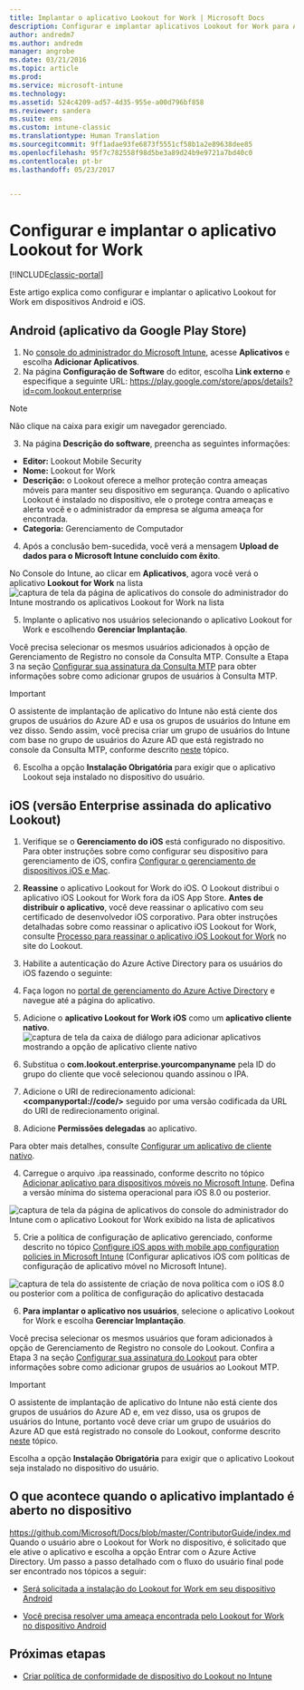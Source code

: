 ```yaml
---
title: Implantar o aplicativo Lookout for Work | Microsoft Docs
description: Configurar e implantar aplicativos Lookout for Work para Android.
author: andredm7
ms.author: andredm
manager: angrobe
ms.date: 03/21/2016
ms.topic: article
ms.prod: 
ms.service: microsoft-intune
ms.technology: 
ms.assetid: 524c4209-ad57-4d35-955e-a00d796bf858
ms.reviewer: sandera
ms.suite: ems
ms.custom: intune-classic
ms.translationtype: Human Translation
ms.sourcegitcommit: 9ff1adae93fe6873f5551cf58b1a2e89638dee85
ms.openlocfilehash: 95f7c782558f98d5be3a89d24b9e9721a7bd40c0
ms.contentlocale: pt-br
ms.lasthandoff: 05/23/2017


---
```


# <a name="configure-and-deploy-lookout-for-work-app"></a>Configurar e implantar o aplicativo Lookout for Work

[!INCLUDE[classic-portal](../includes/classic-portal.md)]

Este artigo explica como configurar e implantar o aplicativo Lookout for Work em dispositivos Android e iOS.

## <a name="android-google-play-store-app"></a>Android (aplicativo da Google Play Store)

1.    No [console do administrador do Microsoft Intune](https://manage.microsoft.com), acesse **Aplicativos** e escolha **Adicionar Aplicativos**.
2.    Na página **Configuração de Software** do editor, escolha **Link externo** e especifique a seguinte URL: https://play.google.com/store/apps/details?id=com.lookout.enterprise
  >[!NOTE]
  >Não clique na caixa para exigir um navegador gerenciado.

3.    Na página **Descrição do software**, preencha as seguintes informações:
  * **Editor:** Lookout Mobile Security
  * **Nome:** Lookout for Work
  * **Descrição:** o Lookout oferece a melhor proteção contra ameaças móveis para manter seu dispositivo em segurança. Quando o aplicativo Lookout é instalado no dispositivo, ele o protege contra ameaças e alerta você e o administrador da empresa se alguma ameaça for encontrada.
  * **Categoria:** Gerenciamento de Computador

4. Após a conclusão bem-sucedida, você verá a mensagem **Upload de dados para o Microsoft Intune concluído com êxito**.

  No Console do Intune, ao clicar em **Aplicativos**, agora você verá o aplicativo **Lookout for Work** na lista ![captura de tela da página de aplicativos do console do administrador do Intune mostrando os aplicativos Lookout for Work na lista](../media/mtp/lookout-app-listed-intune-console.png)

5. Implante o aplicativo nos usuários selecionando o aplicativo Lookout for Work e escolhendo **Gerenciar Implantação**.

  Você precisa selecionar os mesmos usuários adicionados à opção de Gerenciamento de Registro no console da Consulta MTP.  Consulte a Etapa 3 na seção [Configurar sua assinatura da Consulta MTP](configure-deploy-lookout-for-work-app.md) para obter informações sobre como adicionar grupos de usuários à Consulta MTP.

  >[!IMPORTANT]
  > O assistente de implantação de aplicativo do Intune não está ciente dos grupos de usuários do Azure AD e usa os grupos de usuários do Intune em vez disso. Sendo assim, você precisa criar um grupo de usuários do Intune com base no grupo de usuários do Azure AD que está registrado no console da Consulta MTP, conforme descrito [neste](plan-your-user-and-device-groups.md) tópico.

6. Escolha a opção **Instalação Obrigatória** para exigir que o aplicativo Lookout seja instalado no dispositivo do usuário.

## <a name="ios-enterprise-signed-version-of-lookout-app"></a>iOS (versão Enterprise assinada do aplicativo Lookout)

1. Verifique se o **Gerenciamento do iOS** está configurado no dispositivo. Para obter instruções sobre como configurar seu dispositivo para gerenciamento de iOS, confira [Configurar o gerenciamento de dispositivos iOS e Mac](set-up-ios-and-mac-management-with-microsoft-intune.md).

2. **Reassine** o aplicativo Lookout for Work do iOS. O Lookout distribui o aplicativo iOS Lookout for Work fora da iOS App Store. **Antes de distribuir o aplicativo**, você deve reassinar o aplicativo com seu certificado de desenvolvedor iOS corporativo. Para obter instruções detalhadas sobre como reassinar o aplicativo iOS Lookout for Work, consulte [Processo para reassinar o aplicativo iOS Lookout for Work](https://personal.support.lookout.com/hc/articles/114094038714) no site do Lookout.

3. Habilite a autenticação do Azure Active Directory para os usuários do iOS fazendo o seguinte:
  1.  Faça logon no [portal de gerenciamento do Azure Active Directory](https://manage.windowsazure.com) e navegue até a página do aplicativo.
  2.  Adicione o **aplicativo Lookout for Work iOS** como um **aplicativo cliente nativo**.
  ![captura de tela da caixa de diálogo para adicionar aplicativos mostrando a opção de aplicativo cliente nativo](../media/mtp/aad-add-app.png)
  3. Substitua o **com.lookout.enterprise.yourcompanyname** pela ID do grupo do cliente que você selecionou quando assinou o IPA.
  4.  Adicione o URI de redirecionamento adicional: **&lt;companyportal://code/>** seguido por uma versão codificada da URL do URI de redirecionamento original.
  5.  Adicione **Permissões delegadas** ao aplicativo.

  Para obter mais detalhes, consulte [Configurar um aplicativo de cliente nativo](https://azure.microsoft.com/documentation/articles/app-service-mobile-how-to-configure-active-directory-authentication/#optional-configure-a-native-client-application).

4. Carregue o arquivo .ipa reassinado, conforme descrito no tópico [Adicionar aplicativo para dispositivos móveis no Microsoft Intune](/intune-classic/deploy-use/add-apps-for-mobile-devices-in-microsoft-intune). Defina a versão mínima do sistema operacional para iOS 8.0 ou posterior.

  ![captura de tela da página de aplicativos do console do administrador do Intune com o aplicativo Lookout for Work exibido na lista de aplicativos](../media/mtp/ios-app-uploaded-intune.png)

5. Crie a política de configuração de aplicativo gerenciado, conforme descrito no tópico [Configure iOS apps with mobile app configuration policies in Microsoft Intune](/intune-classic/deploy-use/configure-ios-apps-with-mobile-app-configuration-policies-in-microsoft-intune) (Configurar aplicativos iOS com políticas de configuração de aplicativo móvel no Microsoft Intune).

  ![captura de tela do assistente de criação de nova política com o iOS 8.0 ou posterior com a política de configuração do aplicativo destacada](../media/mtp/ios-app-config.png)

6. **Para implantar o aplicativo nos usuários**, selecione o aplicativo Lookout for Work e escolha **Gerenciar Implantação**.

  Você precisa selecionar os mesmos usuários que foram adicionados à opção de Gerenciamento de Registro no console do Lookout.  Confira a Etapa 3 na seção [Configurar sua assinatura do Lookout](https://docs.microsoft.com/sccm/protect/deploy-use/configure-and-deploy-lookout-for-work-apps) para obter informações sobre como adicionar grupos de usuários ao Lookout MTP.

  >[!IMPORTANT]
  > O assistente de implantação de aplicativo do Intune não está ciente dos grupos de usuários do Azure AD e, em vez disso, usa os grupos de usuários do Intune, portanto você deve criar um grupo de usuários do Azure AD que está registrado no console do Lookout, conforme descrito [neste](plan-your-user-and-device-groups.md) tópico.

  Escolha a opção **Instalação Obrigatória** para exigir que o aplicativo Lookout seja instalado no dispositivo do usuário.

## <a name="what-happens-when-the-deployed-app-is-opened-on-the-device"></a>O que acontece quando o aplicativo implantado é aberto no dispositivo
https://github.com/Microsoft/Docs/blob/master/ContributorGuide/index.md Quando o usuário abre o Lookout for Work no dispositivo, é solicitado que ele ative o aplicativo e escolha a opção Entrar com o Azure Active Directory. Um passo a passo detalhado com o fluxo do usuário final pode ser encontrado nos tópicos a seguir:

* [Será solicitada a instalação do Lookout for Work em seu dispositivo Android](https://docs.microsoft.com/intune-user-help/you-are-prompted-to-install-lookout-for-work-android)

* [Você precisa resolver uma ameaça encontrada pelo Lookout for Work no dispositivo Android](https://docs.microsoft.com/intune-user-help/you-need-to-resolve-a-threat-found-by-lookout-for-work-android)

## <a name="next-steps"></a>Próximas etapas
* [Criar política de conformidade de dispositivo do Lookout no Intune](https://docs.microsoft.com/sccm/protect/deploy-use/enable-device-threat-protection-rule-compliance-policy)

